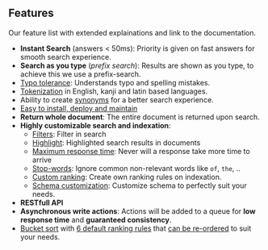 ## Features

Our feature list with extended explainations and link to the documentation.
<!-- 
* Instant Search (answers < 50ms)
* Search as you type (*prefix search*)
* [Typo tolerance](/advanced_guides/typotolerance.md#typo-tolerance) (understands typo and spelling mistakes)
* Kanji supported 
* Synonyms
* Easy to install, deploy and maintain
* Return whole document
* Highly customizable
* RESTfull API -->

*  **Instant Search** (answers < 50ms): Priority is given on fast answers for smooth search experience.
* **Search as you type** (*prefix search*): Results are shown as you type, to achieve this we use a prefix-search.
* [Typo tolerance](/advanced_guides/typotolerance.md#typo-tolerance): Understands typo and spelling mistakes.
* [Tokenization](https://en.wikipedia.org/wiki/Lexical_analysis#Tokenization) in English, kanji and latin based languages.  
* Ability to create [synonyms](/advanced_guides/synonyms.md) for a better search experience.   
* [Easy to install, deploy and maintain](/introduction/quickstart.html#quick-start)
* **Return whole document**: The entire document is returned upon search.
* **Highly customizable search and indexation**:
    - [Filters](/advanced_guides/search_parameters.md#filters): Filter in search
    - [Highlight](/advanced_guides/search_parameters.md#attributes-to-highlight): Highlighted search results in documents
    - [Maximum response time](/advanced_guides/search_parameters.md#attributes-to-highlight): Never will a response take more time to arrive
    - [Stop-words](/advanced_guides/stop_words.md): Ignore common non-relevant words like `of`, `the`, ..
    - [Custom ranking](/advanced_guides/ranking.html#custom-ranking-rules): Create own ranking rules on indexation.
    - [Schema customization](/main_concept/indexes.html#index-uid-and-name): Customize schema to perfectly suit your needs.
* **RESTfull API**
* **Asynchronous write actions**: Actions will be added to a queue for **low response time** and **guaranteed consistency**.
* [Bucket sort](/advanced_guides/bucket_sort.html) with [6 default ranking rules](advanced_guides/ranking.md#ranking-rules) that [can be re-ordered](/advanced_guides/ranking.html#ranking-order) to suit your needs.